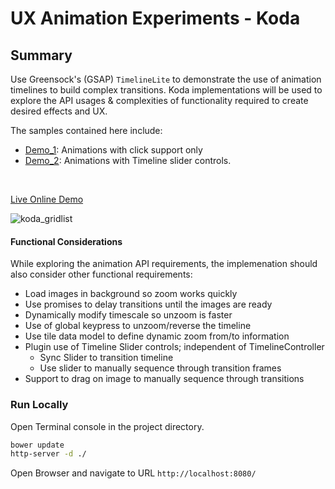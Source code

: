 # UX Animation Experiments - Koda 

## Summary

Use Greensock's (GSAP) `TimelineLite` to demonstrate the use of animation timelines to build complex transitions. Koda implementations will be used to explore the API usages & complexities of functionality required to create desired effects and UX.

The samples contained here include:

*  [Demo_1](src/demo_1.html): Animations with click support only 
*  [Demo_2](src/demo_2.html): Animations with Timeline slider controls.
<br/>

[Live Online Demo](http://codepen.io/ThomasBurleson/pen/OPMgqj)

![koda_gridlist](https://cloud.githubusercontent.com/assets/210413/5424252/316fb6c4-82ad-11e4-977d-6cf3d597c0f9.png)

#### Functional Considerations

While exploring the animation API requirements, the implemenation should also consider other functional requirements:

- Load images in background so zoom works quickly
- Use promises to delay transitions until the images are ready
- Dynamically modify timescale so unzoom is faster
- Use of global keypress to unzoom/reverse the timeline
- Use tile data model to define dynamic zoom from/to information
- Plugin use of Timeline Slider controls; independent of TimelineController
  - Sync Slider to transition timeline
  - Use slider to manually sequence through transition frames
- Support to drag on image to manually sequence through transitions

### Run Locally

Open Terminal console in the project directory.

```sh
bower update
http-server -d ./
```

Open Browser and navigate to URL `http://localhost:8080/`
